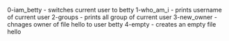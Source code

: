 0-iam_betty	-	switches current user to betty
1-who_am_i	-	prints username of current user
2-groups	-	prints all group of current user
3-new_owner	-	chnages owner of file hello to user betty
4-empty		-	creates an empty file hello
